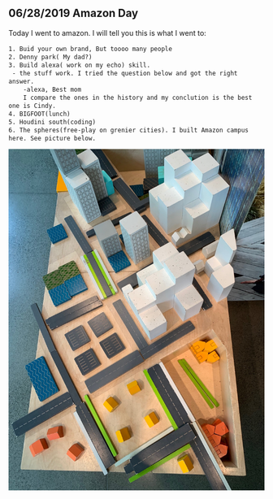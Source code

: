 
## 

## 06/28/2019 Amazon Day

Today I went to amazon. I will tell you this is what I went to:

    1. Buid your own brand, But toooo many people
    2. Denny park( My dad?)
    3. Build alexa( work on my echo) skill. 
     - the stuff work. I tried the question below and got the right answer.
        -alexa, Best mom
        I compare the ones in the history and my conclution is the best one is Cindy. 
    4. BIGFOOT(lunch)
    5. Houdini south(coding)
    6. The spheres(free-play on grenier cities). I built Amazon campus here. See picture below.
    
![](./images/amazon.jpg)
